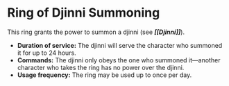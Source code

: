 # Ring of Djinni Summoning

This ring grants the power to summon a djinni (see ***[[Djinni]]***).

- **Duration of service:** The djinni will serve the character who summoned it for up to 24 hours.
- **Commands:** The djinni only obeys the one who summoned it—another character who takes the ring has no power over the djinni.
- **Usage frequency:** The ring may be used up to once per day.